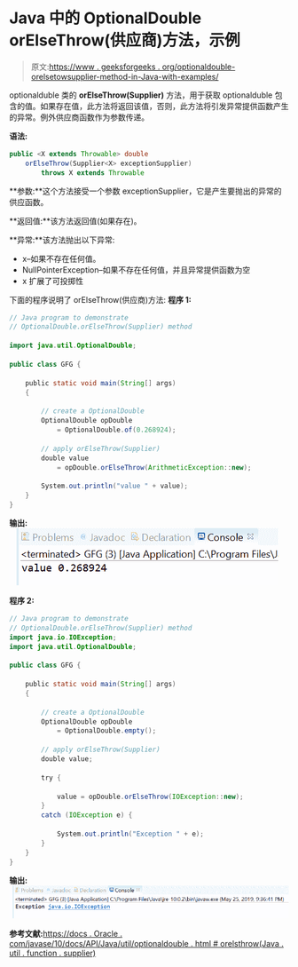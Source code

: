 # Java 中的 OptionalDouble orElseThrow(供应商)方法，示例

> 原文:[https://www . geeksforgeeks . org/optionaldouble-orelsetowsupplier-method-in-Java-with-examples/](https://www.geeksforgeeks.org/optionaldouble-orelsethrowsupplier-method-in-java-with-examples/)

optionalduble 类的 **orElseThrow(Supplier)** 方法，用于获取 optionalduble 包含的值。如果存在值，此方法将返回该值，否则，此方法将引发异常提供函数产生的异常。例外供应商函数作为参数传递。

**语法:**

```java
public <X extends Throwable> double 
    orElseThrow(Supplier<X> exceptionSupplier)
        throws X extends Throwable

```

**参数:**这个方法接受一个参数 exceptionSupplier，它是产生要抛出的异常的供应函数。

**返回值:**该方法返回值(如果存在)。

**异常:**该方法抛出以下异常:

*   x–如果不存在任何值。
*   NullPointerException–如果不存在任何值，并且异常提供函数为空
*   x 扩展了可投掷性

下面的程序说明了 orElseThrow(供应商)方法:
**程序 1:**

```java
// Java program to demonstrate
// OptionalDouble.orElseThrow(Supplier) method

import java.util.OptionalDouble;

public class GFG {

    public static void main(String[] args)
    {

        // create a OptionalDouble
        OptionalDouble opDouble
            = OptionalDouble.of(0.268924);

        // apply orElseThrow(Supplier)
        double value
            = opDouble.orElseThrow(ArithmeticException::new);

        System.out.println("value " + value);
    }
}
```

**输出:**
![](img/bcc91c6284a21be029d761e3ad15a4f8.png)

**程序 2:**

```java
// Java program to demonstrate
// OptionalDouble.orElseThrow(Supplier) method
import java.io.IOException;
import java.util.OptionalDouble;

public class GFG {

    public static void main(String[] args)
    {

        // create a OptionalDouble
        OptionalDouble opDouble
            = OptionalDouble.empty();

        // apply orElseThrow(Supplier)
        double value;

        try {

            value = opDouble.orElseThrow(IOException::new);
        }
        catch (IOException e) {

            System.out.println("Exception " + e);
        }
    }
}
```

**输出:**
![](img/ec856d4d2c005abc2efa6fa6fc7e8671.png)

**参考文献:**[https://docs . Oracle . com/javase/10/docs/API/Java/util/optionaldouble . html # orelsthrow(Java . util . function . supplier)](https://docs.oracle.com/javase/10/docs/api/java/util/OptionalDouble.html#orElseThrow(java.util.function.Supplier))